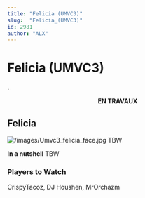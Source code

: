 ```yaml
---
title: "Felicia (UMVC3)"
slug:  "Felicia_(UMVC3)"
id: 2981
author: "ALX"
---
```


# Felicia (UMVC3)

.

<center>

**EN TRAVAUX**

</center>

## Felicia

![](/images/Umvc3_felicia_face.jpg‎ "/images/Umvc3_felicia_face.jpg‎") TBW

**In a nutshell** TBW

### Players to Watch

CrispyTacoz, DJ Houshen, MrOrchazm
